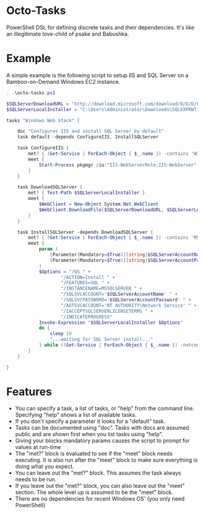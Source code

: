 Octo-Tasks
==========

PowerShell DSL for defining discrete tasks and their dependencies.  It's like an illegitimate love-child of psake and Babushka.


Example
=======

A simple example is the following script to setup IIS and SQL Server on a Bamboo-on-Demand Windows EC2 instance.

```powershell
. .\octo-tasks.ps1

$SQLServerDownloadURL = "http://download.microsoft.com/download/8/D/D/8DD7BDBA-CEF7-4D8E-8C16-D9F69527F909/ENU/x64/SQLEXPRWT_x64_ENU.exe"
$SQLServerLocalInstaller = "C:\Users\Administrator\Downloads\SQLEXPRWT_x64_ENU.exe"

tasks "Windows Web Stack" {

    doc "Configures IIS and install SQL Server by default"
	task default -depends ConfigureIIS, InstallSQLServer

	task ConfigureIIS {
		met? { (Get-Service | ForEach-Object { $_.name }) -contains 'W3SVC' }
		meet {
			Start-Process pkgmgr /iu:"IIS-WebServerRole;IIS-WebServer"
		}
	}

 	task DownloadSQLServer {
    	met? { Test-Path $SQLServerLocalInstaller }
    	meet {
      		$WebClient = New-Object System.Net.WebClient
      		$WebClient.DownloadFile($SQLServerDownloadURL, $SQLServerLocalInstaller)
    	}
  	}

	task InstallSQLServer -depends DownloadSQLServer {
		met? { (Get-Service | ForEach-Object { $_.name }) -contains 'MSSQLSERVER' }
		meet {
            param (
                [Parameter(Mandatory=$True)][string]$SQLServerAccountName,
                [Parameter(Mandatory=$True)][string]$SQLServerAccountPassword
            )
			$Options = "/QS " +
					"/ACTION=Install " +
					"/FEATURES=SQL " +
					"/INSTANCENAME=MSSQLSERVER " +
					"/SQLSVCACCOUNT='$SQLServerAccountName' " +
					"/SQLSVCPASSWORD='$SQLServerAccountPassword' " +
					"/AGTSVCACCOUNT='NT AUTHORITY\Network Service' " +
					"/IACCEPTSQLSERVERLICENSETERMS " +
					"/INDICATEPROGRESS"
	        Invoke-Expression "$SQLServerLocalInstaller $Options"
      		do {
        		sleep 10
        		"...waiting for SQL Server install..."
      		} while ((Get-Service | ForEach-Object { $_.name }) -notcontains 'MSSQLSERVER')
		}
	}

}
```


Features
========
- You can specify a task, a list of tasks, or "help" from the command line.  Specifying "help" shows a list of available tasks.
- If you don't specify a parameter it looks for a "default" task.
- Tasks can be documented using "doc".  Tasks with docs are assumed public and are shown first when you list tasks using "help".
- Giving your blocks mandatory params causes the script to prompt for values at run-time
- The "met?" block is evaluated to see if the "meet" block needs executing.  It is also run after the "meet" block to make sure everything is doing what you expect.
- You can leave out the "met?" block.  This assumes the task always needs to be run.
- If you leave out the "met?" block, you can also leave out the "meet" section.  The whole level up is assumed to be the "meet" block.
- There are no dependencies for recent Windows OS' (you only need PowerShell)
